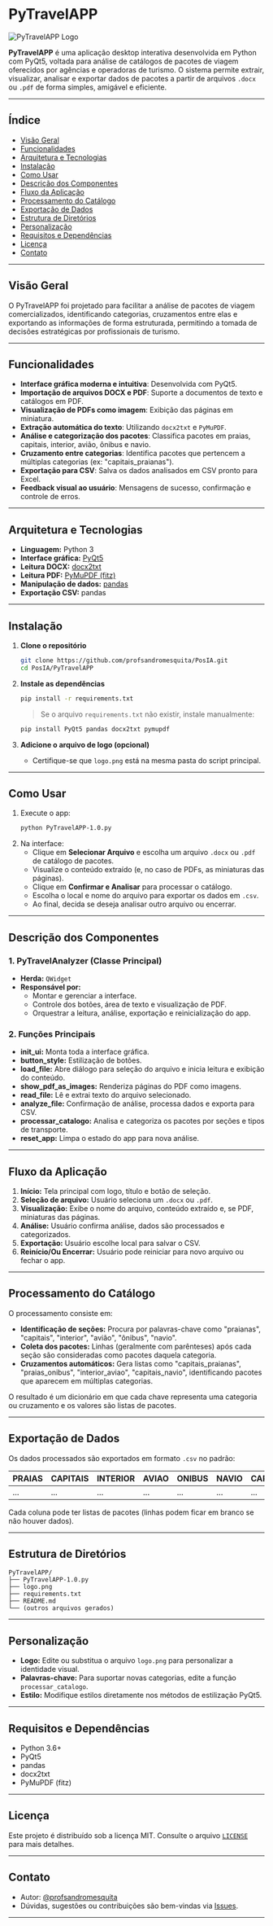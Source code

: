 # PyTravelAPP

![PyTravelAPP Logo](logo.png)

**PyTravelAPP** é uma aplicação desktop interativa desenvolvida em Python com PyQt5, voltada para análise de catálogos de pacotes de viagem oferecidos por agências e operadoras de turismo. O sistema permite extrair, visualizar, analisar e exportar dados de pacotes a partir de arquivos `.docx` ou `.pdf` de forma simples, amigável e eficiente.

---

## Índice

- [Visão Geral](#visão-geral)
- [Funcionalidades](#funcionalidades)
- [Arquitetura e Tecnologias](#arquitetura-e-tecnologias)
- [Instalação](#instalação)
- [Como Usar](#como-usar)
- [Descrição dos Componentes](#descrição-dos-componentes)
- [Fluxo da Aplicação](#fluxo-da-aplicação)
- [Processamento do Catálogo](#processamento-do-catálogo)
- [Exportação de Dados](#exportação-de-dados)
- [Estrutura de Diretórios](#estrutura-de-diretórios)
- [Personalização](#personalização)
- [Requisitos e Dependências](#requisitos-e-dependências)
- [Licença](#licença)
- [Contato](#contato)

---

## Visão Geral

O PyTravelAPP foi projetado para facilitar a análise de pacotes de viagem comercializados, identificando categorias, cruzamentos entre elas e exportando as informações de forma estruturada, permitindo a tomada de decisões estratégicas por profissionais de turismo.

---

## Funcionalidades

- **Interface gráfica moderna e intuitiva**: Desenvolvida com PyQt5.
- **Importação de arquivos DOCX e PDF**: Suporte a documentos de texto e catálogos em PDF.
- **Visualização de PDFs como imagem**: Exibição das páginas em miniatura.
- **Extração automática do texto**: Utilizando `docx2txt` e `PyMuPDF`.
- **Análise e categorização dos pacotes**: Classifica pacotes em praias, capitais, interior, avião, ônibus e navio.
- **Cruzamento entre categorias**: Identifica pacotes que pertencem a múltiplas categorias (ex: "capitais_praianas").
- **Exportação para CSV**: Salva os dados analisados em CSV pronto para Excel.
- **Feedback visual ao usuário**: Mensagens de sucesso, confirmação e controle de erros.

---

## Arquitetura e Tecnologias

- **Linguagem:** Python 3
- **Interface gráfica:** [PyQt5](https://riverbankcomputing.com/software/pyqt/intro)
- **Leitura DOCX:** [docx2txt](https://github.com/ankushshah89/python-docx2txt)
- **Leitura PDF:** [PyMuPDF (fitz)](https://pymupdf.readthedocs.io/)
- **Manipulação de dados:** [pandas](https://pandas.pydata.org/)
- **Exportação CSV:** pandas

---

## Instalação

1. **Clone o repositório**
   ```bash
   git clone https://github.com/profsandromesquita/PosIA.git
   cd PosIA/PyTravelAPP
   ```

2. **Instale as dependências**
   ```bash
   pip install -r requirements.txt
   ```
   > Se o arquivo `requirements.txt` não existir, instale manualmente:
   ```bash
   pip install PyQt5 pandas docx2txt pymupdf
   ```

3. **Adicione o arquivo de logo (opcional)**
   - Certifique-se que `logo.png` está na mesma pasta do script principal.

---

## Como Usar

1. Execute o app:
   ```bash
   python PyTravelAPP-1.0.py
   ```
2. Na interface:
   - Clique em **Selecionar Arquivo** e escolha um arquivo `.docx` ou `.pdf` de catálogo de pacotes.
   - Visualize o conteúdo extraído (e, no caso de PDFs, as miniaturas das páginas).
   - Clique em **Confirmar e Analisar** para processar o catálogo.
   - Escolha o local e nome do arquivo para exportar os dados em `.csv`.
   - Ao final, decida se deseja analisar outro arquivo ou encerrar.

---

## Descrição dos Componentes

### 1. PyTravelAnalyzer (Classe Principal)

- **Herda:** `QWidget`
- **Responsável por:**
  - Montar e gerenciar a interface.
  - Controle dos botões, área de texto e visualização de PDF.
  - Orquestrar a leitura, análise, exportação e reinicialização do app.

### 2. Funções Principais

- **init_ui:** Monta toda a interface gráfica.
- **button_style:** Estilização de botões.
- **load_file:** Abre diálogo para seleção do arquivo e inicia leitura e exibição do conteúdo.
- **show_pdf_as_images:** Renderiza páginas do PDF como imagens.
- **read_file:** Lê e extrai texto do arquivo selecionado.
- **analyze_file:** Confirmação de análise, processa dados e exporta para CSV.
- **processar_catalogo:** Analisa e categoriza os pacotes por seções e tipos de transporte.
- **reset_app:** Limpa o estado do app para nova análise.

---

## Fluxo da Aplicação

1. **Início:** Tela principal com logo, título e botão de seleção.
2. **Seleção de arquivo:** Usuário seleciona um `.docx` ou `.pdf`.
3. **Visualização:** Exibe o nome do arquivo, conteúdo extraído e, se PDF, miniaturas das páginas.
4. **Análise:** Usuário confirma análise, dados são processados e categorizados.
5. **Exportação:** Usuário escolhe local para salvar o CSV.
6. **Reinício/Ou Encerrar:** Usuário pode reiniciar para novo arquivo ou fechar o app.

---

## Processamento do Catálogo

O processamento consiste em:
- **Identificação de seções:** Procura por palavras-chave como "praianas", "capitais", "interior", "avião", "ônibus", "navio".
- **Coleta dos pacotes:** Linhas (geralmente com parênteses) após cada seção são consideradas como pacotes daquela categoria.
- **Cruzamentos automáticos:** Gera listas como "capitais_praianas", "praias_onibus", "interior_aviao", "capitais_navio", identificando pacotes que aparecem em múltiplas categorias.

O resultado é um dicionário em que cada chave representa uma categoria ou cruzamento e os valores são listas de pacotes.

---

## Exportação de Dados

Os dados processados são exportados em formato `.csv` no padrão:

| PRAIAS | CAPITAIS | INTERIOR | AVIAO | ONIBUS | NAVIO | CAPITAIS_PRAIANAS | PRAIAS_ONIBUS | INTERIOR_AVIAO | CAPITAIS_NAVIO |
|--------|----------|----------|-------|--------|-------|-------------------|---------------|----------------|----------------|
| ...    | ...      | ...      | ...   | ...    | ...   | ...               | ...           | ...            | ...            |

Cada coluna pode ter listas de pacotes (linhas podem ficar em branco se não houver dados).

---

## Estrutura de Diretórios

```
PyTravelAPP/
├── PyTravelAPP-1.0.py
├── logo.png
├── requirements.txt
├── README.md
└── (outros arquivos gerados)
```

---

## Personalização

- **Logo:** Edite ou substitua o arquivo `logo.png` para personalizar a identidade visual.
- **Palavras-chave:** Para suportar novas categorias, edite a função `processar_catalogo`.
- **Estilo:** Modifique estilos diretamente nos métodos de estilização PyQt5.

---

## Requisitos e Dependências

- Python 3.6+
- PyQt5
- pandas
- docx2txt
- PyMuPDF (fitz)

---

## Licença

Este projeto é distribuído sob a licença MIT. Consulte o arquivo [`LICENSE`](../LICENSE) para mais detalhes.

---

## Contato

- Autor: [@profsandromesquita](https://github.com/profsandromesquita)
- Dúvidas, sugestões ou contribuições são bem-vindas via [Issues](https://github.com/profsandromesquita/PosIA/issues).

---
